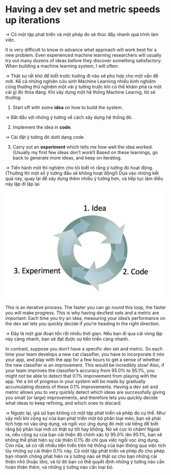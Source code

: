 # Having a dev set and metric speeds up iterations

-> Có một tập phát triển và một phép đo sẽ thúc đẩy nhanh quá trình làm việc.

It is very difficult to know in advance what approach will work best for a new problem. Even experienced machine learning researchers will usually try out many dozens of ideas before they discover something satisfactory. When building a machine learning system, I will often:

-> Thật sự rất khó để biết trước hướng đi nào sẽ phù hợp cho một vấn đề mới. Kể cả những nghiên cứu sinh Machine Learning nhiều kinh nghiệm cũng thường thử nghiệm một vài ý tưởng trước khi có thể khám phá ra một cái gì đó thỏa đáng. Khi xây dựng một hệ thống Machine Learnig, tôi sẽ thường: 

1. Start off with some **idea** on how to build the system.

-> Bắt đầu với những ý tưởng về cách xây dựng hệ thống đó.

2. Implement the idea in **code**.

-> Cài đặt ý tưởng đó dưới dạng code.

3. Carry out an **experiment** which tells me how well the idea worked. (Usually my first few ideas don’t work!) Based on these learnings, go back to generate more ideas, and keep on iterating.

-> Tiến hành một thí nghiệm cho tôi biết rõ rằng ý tưởng đó hoạt động. (Thường thì một số ý tưởng đầu sẽ không hoạt động!) Dựa vào những kết quả này, quay lại để xây dựng thêm nhiều ý tưởng hơn, và tiếp tục làm điều này lặp đi lặp lại.

![img](../imgs/C10_01.png)

This is an iterative process. The faster you can go round this loop, the faster you will make progress. This is why having dev/test sets and a metric are important: Each time you try an idea, measuring your idea’s performance on the dev set lets you quickly decide if you’re heading in the right direction.

-> Đây là một giai đoạn tốn rất nhiều thời gian. Nếu bạn đi qua cái vòng lặp này càng nhanh, bạn sẽ đạt được sự tiến triển càng nhanh.

In contrast, suppose you don’t have a specific dev set and metric. So each time your team develops a new cat classifier, you have to incorporate it into your app, and play with the app for a few hours to get a sense of whether the new classifier is an improvement. This would be incredibly slow! Also, if your team improves the classifier’s accuracy from 95.0% to 95.1%, you might not be able to detect that 0.1% improvement from playing with the app. Yet a lot of progress in your system will be made by gradually accumulating dozens of these 0.1% improvements. Having a dev set and metric allows you to very quickly detect which ideas are successfully giving you small (or large) improvements, and therefore lets you quickly decide what ideas to keep refining, and which ones to discard.

-> Ngược lại, giả sử bạn không có một tập phát triển và phép đo cụ thể. Như vậy mỗi khi cộng sự của bạn phát triển một bộ phân loại mèo, bạn sẽ phải tích hợp nó vào ứng dụng, và ngồi vọc ứng dụng đó một vài tiếng để biết rằng bộ phân loại mới có thật sự tốt hay không. Nó sẽ cực kì chậm! Ngoài ra, nếu cộng sự của bạn cải thiện độ chính xác từ 95.0% lên 95.1%, bạn sẽ không thể phát hiện sự cải thiện 0.1% đó chỉ qua việc ngồi vọc ứng dụng. Còn nữa, sẽ có rất nhiều tiến triển trên hệ thống của bạn thông qua việc tích lũy những sự cải thiện 0.1% này. Có một tập phát triển và phép đo cho phép bạn nhanh chóng phát hiện ra ý tưởng nào sẽ thật sự cho bạn những cải thiện nhỏ (hoặc lớn), và từ đó bạn có thể quyết định những ý tưởng nào cần hoàn thiện thêm, và những ý tưởng nào cần loại bỏ.
